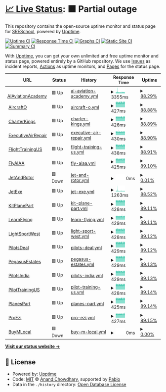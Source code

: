 # [📈 Live Status](https://SRESchool.github.io/AllJetexe-monitor-upptime): <!--live status--> **🟧 Partial outage**

This repository contains the open-source uptime monitor and status page for [SRESchool](https://SRESchool.github.io/AllJetexe-monitor-upptime), powered by [Upptime](https://github.com/upptime/upptime).

[![Uptime CI](https://github.com/SRESchool/AllJetexe-monitor-upptime/workflows/Uptime%20CI/badge.svg)](https://github.com/SRESchool/AllJetexe-monitor-upptime/actions?query=workflow%3A%22Uptime+CI%22)
[![Response Time CI](https://github.com/SRESchool/AllJetexe-monitor-upptime/workflows/Response%20Time%20CI/badge.svg)](https://github.com/SRESchool/AllJetexe-monitor-upptime/actions?query=workflow%3A%22Response+Time+CI%22)
[![Graphs CI](https://github.com/SRESchool/AllJetexe-monitor-upptime/workflows/Graphs%20CI/badge.svg)](https://github.com/SRESchool/AllJetexe-monitor-upptime/actions?query=workflow%3A%22Graphs+CI%22)
[![Static Site CI](https://github.com/SRESchool/AllJetexe-monitor-upptime/workflows/Static%20Site%20CI/badge.svg)](https://github.com/SRESchool/AllJetexe-monitor-upptime/actions?query=workflow%3A%22Static+Site+CI%22)
[![Summary CI](https://github.com/SRESchool/AllJetexe-monitor-upptime/workflows/Summary%20CI/badge.svg)](https://github.com/SRESchool/AllJetexe-monitor-upptime/actions?query=workflow%3A%22Summary+CI%22)

With [Upptime](https://upptime.js.org), you can get your own unlimited and free uptime monitor and status page, powered entirely by a GitHub repository. We use [Issues](https://github.com/SRESchool/AllJetexe-monitor-upptime/issues) as incident reports, [Actions](https://github.com/SRESchool/AllJetexe-monitor-upptime/actions) as uptime monitors, and [Pages](https://SRESchool.github.io/AllJetexe-monitor-upptime) for the status page.

<!--start: status pages-->
<!-- This summary is generated by Upptime (https://github.com/upptime/upptime) -->
<!-- Do not edit this manually, your changes will be overwritten -->
<!-- prettier-ignore -->
| URL | Status | History | Response Time | Uptime |
| --- | ------ | ------- | ------------- | ------ |
| <img alt="" src="https://icons.duckduckgo.com/ip3/aiaviationacademy.com.ico" height="13"> [AIAviationAcademy](https://aiaviationacademy.com) | 🟩 Up | [ai-aviation-academy.yml](https://github.com/SRESchool/AllJetexe-monitor-upptime/commits/HEAD/history/ai-aviation-academy.yml) | <details><summary><img alt="Response time graph" src="./graphs/ai-aviation-academy/response-time-week.png" height="20"> 3355ms</summary><br><a href="https://SRESchool.github.io/AllJetexe-monitor-upptime/history/ai-aviation-academy"><img alt="Response time 3355" src="https://img.shields.io/endpoint?url=https%3A%2F%2Fraw.githubusercontent.com%2FSRESchool%2FAllJetexe-monitor-upptime%2FHEAD%2Fapi%2Fai-aviation-academy%2Fresponse-time.json"></a><br><a href="https://SRESchool.github.io/AllJetexe-monitor-upptime/history/ai-aviation-academy"><img alt="24-hour response time 3393" src="https://img.shields.io/endpoint?url=https%3A%2F%2Fraw.githubusercontent.com%2FSRESchool%2FAllJetexe-monitor-upptime%2FHEAD%2Fapi%2Fai-aviation-academy%2Fresponse-time-day.json"></a><br><a href="https://SRESchool.github.io/AllJetexe-monitor-upptime/history/ai-aviation-academy"><img alt="7-day response time 3355" src="https://img.shields.io/endpoint?url=https%3A%2F%2Fraw.githubusercontent.com%2FSRESchool%2FAllJetexe-monitor-upptime%2FHEAD%2Fapi%2Fai-aviation-academy%2Fresponse-time-week.json"></a><br><a href="https://SRESchool.github.io/AllJetexe-monitor-upptime/history/ai-aviation-academy"><img alt="30-day response time 3355" src="https://img.shields.io/endpoint?url=https%3A%2F%2Fraw.githubusercontent.com%2FSRESchool%2FAllJetexe-monitor-upptime%2FHEAD%2Fapi%2Fai-aviation-academy%2Fresponse-time-month.json"></a><br><a href="https://SRESchool.github.io/AllJetexe-monitor-upptime/history/ai-aviation-academy"><img alt="1-year response time 3355" src="https://img.shields.io/endpoint?url=https%3A%2F%2Fraw.githubusercontent.com%2FSRESchool%2FAllJetexe-monitor-upptime%2FHEAD%2Fapi%2Fai-aviation-academy%2Fresponse-time-year.json"></a></details> | <details><summary><a href="https://SRESchool.github.io/AllJetexe-monitor-upptime/history/ai-aviation-academy">88.29%</a></summary><a href="https://SRESchool.github.io/AllJetexe-monitor-upptime/history/ai-aviation-academy"><img alt="All-time uptime 88.29%" src="https://img.shields.io/endpoint?url=https%3A%2F%2Fraw.githubusercontent.com%2FSRESchool%2FAllJetexe-monitor-upptime%2FHEAD%2Fapi%2Fai-aviation-academy%2Fuptime.json"></a><br><a href="https://SRESchool.github.io/AllJetexe-monitor-upptime/history/ai-aviation-academy"><img alt="24-hour uptime 98.79%" src="https://img.shields.io/endpoint?url=https%3A%2F%2Fraw.githubusercontent.com%2FSRESchool%2FAllJetexe-monitor-upptime%2FHEAD%2Fapi%2Fai-aviation-academy%2Fuptime-day.json"></a><br><a href="https://SRESchool.github.io/AllJetexe-monitor-upptime/history/ai-aviation-academy"><img alt="7-day uptime 88.29%" src="https://img.shields.io/endpoint?url=https%3A%2F%2Fraw.githubusercontent.com%2FSRESchool%2FAllJetexe-monitor-upptime%2FHEAD%2Fapi%2Fai-aviation-academy%2Fuptime-week.json"></a><br><a href="https://SRESchool.github.io/AllJetexe-monitor-upptime/history/ai-aviation-academy"><img alt="30-day uptime 88.29%" src="https://img.shields.io/endpoint?url=https%3A%2F%2Fraw.githubusercontent.com%2FSRESchool%2FAllJetexe-monitor-upptime%2FHEAD%2Fapi%2Fai-aviation-academy%2Fuptime-month.json"></a><br><a href="https://SRESchool.github.io/AllJetexe-monitor-upptime/history/ai-aviation-academy"><img alt="1-year uptime 88.29%" src="https://img.shields.io/endpoint?url=https%3A%2F%2Fraw.githubusercontent.com%2FSRESchool%2FAllJetexe-monitor-upptime%2FHEAD%2Fapi%2Fai-aviation-academy%2Fuptime-year.json"></a></details>
| <img alt="" src="https://icons.duckduckgo.com/ip3/aircrafto.com.ico" height="13"> [AircraftO](https://aircrafto.com) | 🟩 Up | [aircraft-o.yml](https://github.com/SRESchool/AllJetexe-monitor-upptime/commits/HEAD/history/aircraft-o.yml) | <details><summary><img alt="Response time graph" src="./graphs/aircraft-o/response-time-week.png" height="20"> 427ms</summary><br><a href="https://SRESchool.github.io/AllJetexe-monitor-upptime/history/aircraft-o"><img alt="Response time 427" src="https://img.shields.io/endpoint?url=https%3A%2F%2Fraw.githubusercontent.com%2FSRESchool%2FAllJetexe-monitor-upptime%2FHEAD%2Fapi%2Faircraft-o%2Fresponse-time.json"></a><br><a href="https://SRESchool.github.io/AllJetexe-monitor-upptime/history/aircraft-o"><img alt="24-hour response time 436" src="https://img.shields.io/endpoint?url=https%3A%2F%2Fraw.githubusercontent.com%2FSRESchool%2FAllJetexe-monitor-upptime%2FHEAD%2Fapi%2Faircraft-o%2Fresponse-time-day.json"></a><br><a href="https://SRESchool.github.io/AllJetexe-monitor-upptime/history/aircraft-o"><img alt="7-day response time 427" src="https://img.shields.io/endpoint?url=https%3A%2F%2Fraw.githubusercontent.com%2FSRESchool%2FAllJetexe-monitor-upptime%2FHEAD%2Fapi%2Faircraft-o%2Fresponse-time-week.json"></a><br><a href="https://SRESchool.github.io/AllJetexe-monitor-upptime/history/aircraft-o"><img alt="30-day response time 427" src="https://img.shields.io/endpoint?url=https%3A%2F%2Fraw.githubusercontent.com%2FSRESchool%2FAllJetexe-monitor-upptime%2FHEAD%2Fapi%2Faircraft-o%2Fresponse-time-month.json"></a><br><a href="https://SRESchool.github.io/AllJetexe-monitor-upptime/history/aircraft-o"><img alt="1-year response time 427" src="https://img.shields.io/endpoint?url=https%3A%2F%2Fraw.githubusercontent.com%2FSRESchool%2FAllJetexe-monitor-upptime%2FHEAD%2Fapi%2Faircraft-o%2Fresponse-time-year.json"></a></details> | <details><summary><a href="https://SRESchool.github.io/AllJetexe-monitor-upptime/history/aircraft-o">88.88%</a></summary><a href="https://SRESchool.github.io/AllJetexe-monitor-upptime/history/aircraft-o"><img alt="All-time uptime 88.88%" src="https://img.shields.io/endpoint?url=https%3A%2F%2Fraw.githubusercontent.com%2FSRESchool%2FAllJetexe-monitor-upptime%2FHEAD%2Fapi%2Faircraft-o%2Fuptime.json"></a><br><a href="https://SRESchool.github.io/AllJetexe-monitor-upptime/history/aircraft-o"><img alt="24-hour uptime 98.83%" src="https://img.shields.io/endpoint?url=https%3A%2F%2Fraw.githubusercontent.com%2FSRESchool%2FAllJetexe-monitor-upptime%2FHEAD%2Fapi%2Faircraft-o%2Fuptime-day.json"></a><br><a href="https://SRESchool.github.io/AllJetexe-monitor-upptime/history/aircraft-o"><img alt="7-day uptime 88.88%" src="https://img.shields.io/endpoint?url=https%3A%2F%2Fraw.githubusercontent.com%2FSRESchool%2FAllJetexe-monitor-upptime%2FHEAD%2Fapi%2Faircraft-o%2Fuptime-week.json"></a><br><a href="https://SRESchool.github.io/AllJetexe-monitor-upptime/history/aircraft-o"><img alt="30-day uptime 88.88%" src="https://img.shields.io/endpoint?url=https%3A%2F%2Fraw.githubusercontent.com%2FSRESchool%2FAllJetexe-monitor-upptime%2FHEAD%2Fapi%2Faircraft-o%2Fuptime-month.json"></a><br><a href="https://SRESchool.github.io/AllJetexe-monitor-upptime/history/aircraft-o"><img alt="1-year uptime 88.88%" src="https://img.shields.io/endpoint?url=https%3A%2F%2Fraw.githubusercontent.com%2FSRESchool%2FAllJetexe-monitor-upptime%2FHEAD%2Fapi%2Faircraft-o%2Fuptime-year.json"></a></details>
| <img alt="" src="https://icons.duckduckgo.com/ip3/charterkings.com.ico" height="13"> [CharterKings](https://charterkings.com) | 🟩 Up | [charter-kings.yml](https://github.com/SRESchool/AllJetexe-monitor-upptime/commits/HEAD/history/charter-kings.yml) | <details><summary><img alt="Response time graph" src="./graphs/charter-kings/response-time-week.png" height="20"> 426ms</summary><br><a href="https://SRESchool.github.io/AllJetexe-monitor-upptime/history/charter-kings"><img alt="Response time 426" src="https://img.shields.io/endpoint?url=https%3A%2F%2Fraw.githubusercontent.com%2FSRESchool%2FAllJetexe-monitor-upptime%2FHEAD%2Fapi%2Fcharter-kings%2Fresponse-time.json"></a><br><a href="https://SRESchool.github.io/AllJetexe-monitor-upptime/history/charter-kings"><img alt="24-hour response time 436" src="https://img.shields.io/endpoint?url=https%3A%2F%2Fraw.githubusercontent.com%2FSRESchool%2FAllJetexe-monitor-upptime%2FHEAD%2Fapi%2Fcharter-kings%2Fresponse-time-day.json"></a><br><a href="https://SRESchool.github.io/AllJetexe-monitor-upptime/history/charter-kings"><img alt="7-day response time 426" src="https://img.shields.io/endpoint?url=https%3A%2F%2Fraw.githubusercontent.com%2FSRESchool%2FAllJetexe-monitor-upptime%2FHEAD%2Fapi%2Fcharter-kings%2Fresponse-time-week.json"></a><br><a href="https://SRESchool.github.io/AllJetexe-monitor-upptime/history/charter-kings"><img alt="30-day response time 426" src="https://img.shields.io/endpoint?url=https%3A%2F%2Fraw.githubusercontent.com%2FSRESchool%2FAllJetexe-monitor-upptime%2FHEAD%2Fapi%2Fcharter-kings%2Fresponse-time-month.json"></a><br><a href="https://SRESchool.github.io/AllJetexe-monitor-upptime/history/charter-kings"><img alt="1-year response time 426" src="https://img.shields.io/endpoint?url=https%3A%2F%2Fraw.githubusercontent.com%2FSRESchool%2FAllJetexe-monitor-upptime%2FHEAD%2Fapi%2Fcharter-kings%2Fresponse-time-year.json"></a></details> | <details><summary><a href="https://SRESchool.github.io/AllJetexe-monitor-upptime/history/charter-kings">88.89%</a></summary><a href="https://SRESchool.github.io/AllJetexe-monitor-upptime/history/charter-kings"><img alt="All-time uptime 88.89%" src="https://img.shields.io/endpoint?url=https%3A%2F%2Fraw.githubusercontent.com%2FSRESchool%2FAllJetexe-monitor-upptime%2FHEAD%2Fapi%2Fcharter-kings%2Fuptime.json"></a><br><a href="https://SRESchool.github.io/AllJetexe-monitor-upptime/history/charter-kings"><img alt="24-hour uptime 98.86%" src="https://img.shields.io/endpoint?url=https%3A%2F%2Fraw.githubusercontent.com%2FSRESchool%2FAllJetexe-monitor-upptime%2FHEAD%2Fapi%2Fcharter-kings%2Fuptime-day.json"></a><br><a href="https://SRESchool.github.io/AllJetexe-monitor-upptime/history/charter-kings"><img alt="7-day uptime 88.89%" src="https://img.shields.io/endpoint?url=https%3A%2F%2Fraw.githubusercontent.com%2FSRESchool%2FAllJetexe-monitor-upptime%2FHEAD%2Fapi%2Fcharter-kings%2Fuptime-week.json"></a><br><a href="https://SRESchool.github.io/AllJetexe-monitor-upptime/history/charter-kings"><img alt="30-day uptime 88.89%" src="https://img.shields.io/endpoint?url=https%3A%2F%2Fraw.githubusercontent.com%2FSRESchool%2FAllJetexe-monitor-upptime%2FHEAD%2Fapi%2Fcharter-kings%2Fuptime-month.json"></a><br><a href="https://SRESchool.github.io/AllJetexe-monitor-upptime/history/charter-kings"><img alt="1-year uptime 88.89%" src="https://img.shields.io/endpoint?url=https%3A%2F%2Fraw.githubusercontent.com%2FSRESchool%2FAllJetexe-monitor-upptime%2FHEAD%2Fapi%2Fcharter-kings%2Fuptime-year.json"></a></details>
| <img alt="" src="https://icons.duckduckgo.com/ip3/executiveairrepair.com.ico" height="13"> [ExecutiveAirRepair](https://executiveairrepair.com) | 🟩 Up | [executive-air-repair.yml](https://github.com/SRESchool/AllJetexe-monitor-upptime/commits/HEAD/history/executive-air-repair.yml) | <details><summary><img alt="Response time graph" src="./graphs/executive-air-repair/response-time-week.png" height="20"> 430ms</summary><br><a href="https://SRESchool.github.io/AllJetexe-monitor-upptime/history/executive-air-repair"><img alt="Response time 430" src="https://img.shields.io/endpoint?url=https%3A%2F%2Fraw.githubusercontent.com%2FSRESchool%2FAllJetexe-monitor-upptime%2FHEAD%2Fapi%2Fexecutive-air-repair%2Fresponse-time.json"></a><br><a href="https://SRESchool.github.io/AllJetexe-monitor-upptime/history/executive-air-repair"><img alt="24-hour response time 430" src="https://img.shields.io/endpoint?url=https%3A%2F%2Fraw.githubusercontent.com%2FSRESchool%2FAllJetexe-monitor-upptime%2FHEAD%2Fapi%2Fexecutive-air-repair%2Fresponse-time-day.json"></a><br><a href="https://SRESchool.github.io/AllJetexe-monitor-upptime/history/executive-air-repair"><img alt="7-day response time 430" src="https://img.shields.io/endpoint?url=https%3A%2F%2Fraw.githubusercontent.com%2FSRESchool%2FAllJetexe-monitor-upptime%2FHEAD%2Fapi%2Fexecutive-air-repair%2Fresponse-time-week.json"></a><br><a href="https://SRESchool.github.io/AllJetexe-monitor-upptime/history/executive-air-repair"><img alt="30-day response time 430" src="https://img.shields.io/endpoint?url=https%3A%2F%2Fraw.githubusercontent.com%2FSRESchool%2FAllJetexe-monitor-upptime%2FHEAD%2Fapi%2Fexecutive-air-repair%2Fresponse-time-month.json"></a><br><a href="https://SRESchool.github.io/AllJetexe-monitor-upptime/history/executive-air-repair"><img alt="1-year response time 430" src="https://img.shields.io/endpoint?url=https%3A%2F%2Fraw.githubusercontent.com%2FSRESchool%2FAllJetexe-monitor-upptime%2FHEAD%2Fapi%2Fexecutive-air-repair%2Fresponse-time-year.json"></a></details> | <details><summary><a href="https://SRESchool.github.io/AllJetexe-monitor-upptime/history/executive-air-repair">88.90%</a></summary><a href="https://SRESchool.github.io/AllJetexe-monitor-upptime/history/executive-air-repair"><img alt="All-time uptime 88.90%" src="https://img.shields.io/endpoint?url=https%3A%2F%2Fraw.githubusercontent.com%2FSRESchool%2FAllJetexe-monitor-upptime%2FHEAD%2Fapi%2Fexecutive-air-repair%2Fuptime.json"></a><br><a href="https://SRESchool.github.io/AllJetexe-monitor-upptime/history/executive-air-repair"><img alt="24-hour uptime 98.89%" src="https://img.shields.io/endpoint?url=https%3A%2F%2Fraw.githubusercontent.com%2FSRESchool%2FAllJetexe-monitor-upptime%2FHEAD%2Fapi%2Fexecutive-air-repair%2Fuptime-day.json"></a><br><a href="https://SRESchool.github.io/AllJetexe-monitor-upptime/history/executive-air-repair"><img alt="7-day uptime 88.90%" src="https://img.shields.io/endpoint?url=https%3A%2F%2Fraw.githubusercontent.com%2FSRESchool%2FAllJetexe-monitor-upptime%2FHEAD%2Fapi%2Fexecutive-air-repair%2Fuptime-week.json"></a><br><a href="https://SRESchool.github.io/AllJetexe-monitor-upptime/history/executive-air-repair"><img alt="30-day uptime 88.90%" src="https://img.shields.io/endpoint?url=https%3A%2F%2Fraw.githubusercontent.com%2FSRESchool%2FAllJetexe-monitor-upptime%2FHEAD%2Fapi%2Fexecutive-air-repair%2Fuptime-month.json"></a><br><a href="https://SRESchool.github.io/AllJetexe-monitor-upptime/history/executive-air-repair"><img alt="1-year uptime 88.90%" src="https://img.shields.io/endpoint?url=https%3A%2F%2Fraw.githubusercontent.com%2FSRESchool%2FAllJetexe-monitor-upptime%2FHEAD%2Fapi%2Fexecutive-air-repair%2Fuptime-year.json"></a></details>
| <img alt="" src="https://icons.duckduckgo.com/ip3/flighttrainingus.com.ico" height="13"> [FlightTrainingUS](https://flighttrainingus.com) | 🟩 Up | [flight-training-us.yml](https://github.com/SRESchool/AllJetexe-monitor-upptime/commits/HEAD/history/flight-training-us.yml) | <details><summary><img alt="Response time graph" src="./graphs/flight-training-us/response-time-week.png" height="20"> 438ms</summary><br><a href="https://SRESchool.github.io/AllJetexe-monitor-upptime/history/flight-training-us"><img alt="Response time 438" src="https://img.shields.io/endpoint?url=https%3A%2F%2Fraw.githubusercontent.com%2FSRESchool%2FAllJetexe-monitor-upptime%2FHEAD%2Fapi%2Fflight-training-us%2Fresponse-time.json"></a><br><a href="https://SRESchool.github.io/AllJetexe-monitor-upptime/history/flight-training-us"><img alt="24-hour response time 450" src="https://img.shields.io/endpoint?url=https%3A%2F%2Fraw.githubusercontent.com%2FSRESchool%2FAllJetexe-monitor-upptime%2FHEAD%2Fapi%2Fflight-training-us%2Fresponse-time-day.json"></a><br><a href="https://SRESchool.github.io/AllJetexe-monitor-upptime/history/flight-training-us"><img alt="7-day response time 438" src="https://img.shields.io/endpoint?url=https%3A%2F%2Fraw.githubusercontent.com%2FSRESchool%2FAllJetexe-monitor-upptime%2FHEAD%2Fapi%2Fflight-training-us%2Fresponse-time-week.json"></a><br><a href="https://SRESchool.github.io/AllJetexe-monitor-upptime/history/flight-training-us"><img alt="30-day response time 438" src="https://img.shields.io/endpoint?url=https%3A%2F%2Fraw.githubusercontent.com%2FSRESchool%2FAllJetexe-monitor-upptime%2FHEAD%2Fapi%2Fflight-training-us%2Fresponse-time-month.json"></a><br><a href="https://SRESchool.github.io/AllJetexe-monitor-upptime/history/flight-training-us"><img alt="1-year response time 438" src="https://img.shields.io/endpoint?url=https%3A%2F%2Fraw.githubusercontent.com%2FSRESchool%2FAllJetexe-monitor-upptime%2FHEAD%2Fapi%2Fflight-training-us%2Fresponse-time-year.json"></a></details> | <details><summary><a href="https://SRESchool.github.io/AllJetexe-monitor-upptime/history/flight-training-us">88.91%</a></summary><a href="https://SRESchool.github.io/AllJetexe-monitor-upptime/history/flight-training-us"><img alt="All-time uptime 88.91%" src="https://img.shields.io/endpoint?url=https%3A%2F%2Fraw.githubusercontent.com%2FSRESchool%2FAllJetexe-monitor-upptime%2FHEAD%2Fapi%2Fflight-training-us%2Fuptime.json"></a><br><a href="https://SRESchool.github.io/AllJetexe-monitor-upptime/history/flight-training-us"><img alt="24-hour uptime 98.93%" src="https://img.shields.io/endpoint?url=https%3A%2F%2Fraw.githubusercontent.com%2FSRESchool%2FAllJetexe-monitor-upptime%2FHEAD%2Fapi%2Fflight-training-us%2Fuptime-day.json"></a><br><a href="https://SRESchool.github.io/AllJetexe-monitor-upptime/history/flight-training-us"><img alt="7-day uptime 88.91%" src="https://img.shields.io/endpoint?url=https%3A%2F%2Fraw.githubusercontent.com%2FSRESchool%2FAllJetexe-monitor-upptime%2FHEAD%2Fapi%2Fflight-training-us%2Fuptime-week.json"></a><br><a href="https://SRESchool.github.io/AllJetexe-monitor-upptime/history/flight-training-us"><img alt="30-day uptime 88.91%" src="https://img.shields.io/endpoint?url=https%3A%2F%2Fraw.githubusercontent.com%2FSRESchool%2FAllJetexe-monitor-upptime%2FHEAD%2Fapi%2Fflight-training-us%2Fuptime-month.json"></a><br><a href="https://SRESchool.github.io/AllJetexe-monitor-upptime/history/flight-training-us"><img alt="1-year uptime 88.91%" src="https://img.shields.io/endpoint?url=https%3A%2F%2Fraw.githubusercontent.com%2FSRESchool%2FAllJetexe-monitor-upptime%2FHEAD%2Fapi%2Fflight-training-us%2Fuptime-year.json"></a></details>
| <img alt="" src="https://icons.duckduckgo.com/ip3/flyaiaa.com.ico" height="13"> [FlyAIAA](https://flyaiaa.com) | 🟩 Up | [fly-aiaa.yml](https://github.com/SRESchool/AllJetexe-monitor-upptime/commits/HEAD/history/fly-aiaa.yml) | <details><summary><img alt="Response time graph" src="./graphs/fly-aiaa/response-time-week.png" height="20"> 425ms</summary><br><a href="https://SRESchool.github.io/AllJetexe-monitor-upptime/history/fly-aiaa"><img alt="Response time 425" src="https://img.shields.io/endpoint?url=https%3A%2F%2Fraw.githubusercontent.com%2FSRESchool%2FAllJetexe-monitor-upptime%2FHEAD%2Fapi%2Ffly-aiaa%2Fresponse-time.json"></a><br><a href="https://SRESchool.github.io/AllJetexe-monitor-upptime/history/fly-aiaa"><img alt="24-hour response time 429" src="https://img.shields.io/endpoint?url=https%3A%2F%2Fraw.githubusercontent.com%2FSRESchool%2FAllJetexe-monitor-upptime%2FHEAD%2Fapi%2Ffly-aiaa%2Fresponse-time-day.json"></a><br><a href="https://SRESchool.github.io/AllJetexe-monitor-upptime/history/fly-aiaa"><img alt="7-day response time 425" src="https://img.shields.io/endpoint?url=https%3A%2F%2Fraw.githubusercontent.com%2FSRESchool%2FAllJetexe-monitor-upptime%2FHEAD%2Fapi%2Ffly-aiaa%2Fresponse-time-week.json"></a><br><a href="https://SRESchool.github.io/AllJetexe-monitor-upptime/history/fly-aiaa"><img alt="30-day response time 425" src="https://img.shields.io/endpoint?url=https%3A%2F%2Fraw.githubusercontent.com%2FSRESchool%2FAllJetexe-monitor-upptime%2FHEAD%2Fapi%2Ffly-aiaa%2Fresponse-time-month.json"></a><br><a href="https://SRESchool.github.io/AllJetexe-monitor-upptime/history/fly-aiaa"><img alt="1-year response time 425" src="https://img.shields.io/endpoint?url=https%3A%2F%2Fraw.githubusercontent.com%2FSRESchool%2FAllJetexe-monitor-upptime%2FHEAD%2Fapi%2Ffly-aiaa%2Fresponse-time-year.json"></a></details> | <details><summary><a href="https://SRESchool.github.io/AllJetexe-monitor-upptime/history/fly-aiaa">89.10%</a></summary><a href="https://SRESchool.github.io/AllJetexe-monitor-upptime/history/fly-aiaa"><img alt="All-time uptime 89.10%" src="https://img.shields.io/endpoint?url=https%3A%2F%2Fraw.githubusercontent.com%2FSRESchool%2FAllJetexe-monitor-upptime%2FHEAD%2Fapi%2Ffly-aiaa%2Fuptime.json"></a><br><a href="https://SRESchool.github.io/AllJetexe-monitor-upptime/history/fly-aiaa"><img alt="24-hour uptime 100.00%" src="https://img.shields.io/endpoint?url=https%3A%2F%2Fraw.githubusercontent.com%2FSRESchool%2FAllJetexe-monitor-upptime%2FHEAD%2Fapi%2Ffly-aiaa%2Fuptime-day.json"></a><br><a href="https://SRESchool.github.io/AllJetexe-monitor-upptime/history/fly-aiaa"><img alt="7-day uptime 89.10%" src="https://img.shields.io/endpoint?url=https%3A%2F%2Fraw.githubusercontent.com%2FSRESchool%2FAllJetexe-monitor-upptime%2FHEAD%2Fapi%2Ffly-aiaa%2Fuptime-week.json"></a><br><a href="https://SRESchool.github.io/AllJetexe-monitor-upptime/history/fly-aiaa"><img alt="30-day uptime 89.10%" src="https://img.shields.io/endpoint?url=https%3A%2F%2Fraw.githubusercontent.com%2FSRESchool%2FAllJetexe-monitor-upptime%2FHEAD%2Fapi%2Ffly-aiaa%2Fuptime-month.json"></a><br><a href="https://SRESchool.github.io/AllJetexe-monitor-upptime/history/fly-aiaa"><img alt="1-year uptime 89.10%" src="https://img.shields.io/endpoint?url=https%3A%2F%2Fraw.githubusercontent.com%2FSRESchool%2FAllJetexe-monitor-upptime%2FHEAD%2Fapi%2Ffly-aiaa%2Fuptime-year.json"></a></details>
| <img alt="" src="https://icons.duckduckgo.com/ip3/jetandrotor.com.ico" height="13"> [JetAndRotor](https://jetandrotor.com) | 🟥 Down | [jet-and-rotor.yml](https://github.com/SRESchool/AllJetexe-monitor-upptime/commits/HEAD/history/jet-and-rotor.yml) | <details><summary><img alt="Response time graph" src="./graphs/jet-and-rotor/response-time-week.png" height="20"> 0ms</summary><br><a href="https://SRESchool.github.io/AllJetexe-monitor-upptime/history/jet-and-rotor"><img alt="Response time 0" src="https://img.shields.io/endpoint?url=https%3A%2F%2Fraw.githubusercontent.com%2FSRESchool%2FAllJetexe-monitor-upptime%2FHEAD%2Fapi%2Fjet-and-rotor%2Fresponse-time.json"></a><br><a href="https://SRESchool.github.io/AllJetexe-monitor-upptime/history/jet-and-rotor"><img alt="24-hour response time 0" src="https://img.shields.io/endpoint?url=https%3A%2F%2Fraw.githubusercontent.com%2FSRESchool%2FAllJetexe-monitor-upptime%2FHEAD%2Fapi%2Fjet-and-rotor%2Fresponse-time-day.json"></a><br><a href="https://SRESchool.github.io/AllJetexe-monitor-upptime/history/jet-and-rotor"><img alt="7-day response time 0" src="https://img.shields.io/endpoint?url=https%3A%2F%2Fraw.githubusercontent.com%2FSRESchool%2FAllJetexe-monitor-upptime%2FHEAD%2Fapi%2Fjet-and-rotor%2Fresponse-time-week.json"></a><br><a href="https://SRESchool.github.io/AllJetexe-monitor-upptime/history/jet-and-rotor"><img alt="30-day response time 0" src="https://img.shields.io/endpoint?url=https%3A%2F%2Fraw.githubusercontent.com%2FSRESchool%2FAllJetexe-monitor-upptime%2FHEAD%2Fapi%2Fjet-and-rotor%2Fresponse-time-month.json"></a><br><a href="https://SRESchool.github.io/AllJetexe-monitor-upptime/history/jet-and-rotor"><img alt="1-year response time 0" src="https://img.shields.io/endpoint?url=https%3A%2F%2Fraw.githubusercontent.com%2FSRESchool%2FAllJetexe-monitor-upptime%2FHEAD%2Fapi%2Fjet-and-rotor%2Fresponse-time-year.json"></a></details> | <details><summary><a href="https://SRESchool.github.io/AllJetexe-monitor-upptime/history/jet-and-rotor">0.01%</a></summary><a href="https://SRESchool.github.io/AllJetexe-monitor-upptime/history/jet-and-rotor"><img alt="All-time uptime 0.01%" src="https://img.shields.io/endpoint?url=https%3A%2F%2Fraw.githubusercontent.com%2FSRESchool%2FAllJetexe-monitor-upptime%2FHEAD%2Fapi%2Fjet-and-rotor%2Fuptime.json"></a><br><a href="https://SRESchool.github.io/AllJetexe-monitor-upptime/history/jet-and-rotor"><img alt="24-hour uptime 0.00%" src="https://img.shields.io/endpoint?url=https%3A%2F%2Fraw.githubusercontent.com%2FSRESchool%2FAllJetexe-monitor-upptime%2FHEAD%2Fapi%2Fjet-and-rotor%2Fuptime-day.json"></a><br><a href="https://SRESchool.github.io/AllJetexe-monitor-upptime/history/jet-and-rotor"><img alt="7-day uptime 0.01%" src="https://img.shields.io/endpoint?url=https%3A%2F%2Fraw.githubusercontent.com%2FSRESchool%2FAllJetexe-monitor-upptime%2FHEAD%2Fapi%2Fjet-and-rotor%2Fuptime-week.json"></a><br><a href="https://SRESchool.github.io/AllJetexe-monitor-upptime/history/jet-and-rotor"><img alt="30-day uptime 0.01%" src="https://img.shields.io/endpoint?url=https%3A%2F%2Fraw.githubusercontent.com%2FSRESchool%2FAllJetexe-monitor-upptime%2FHEAD%2Fapi%2Fjet-and-rotor%2Fuptime-month.json"></a><br><a href="https://SRESchool.github.io/AllJetexe-monitor-upptime/history/jet-and-rotor"><img alt="1-year uptime 0.01%" src="https://img.shields.io/endpoint?url=https%3A%2F%2Fraw.githubusercontent.com%2FSRESchool%2FAllJetexe-monitor-upptime%2FHEAD%2Fapi%2Fjet-and-rotor%2Fuptime-year.json"></a></details>
| <img alt="" src="https://icons.duckduckgo.com/ip3/jetexe.com.ico" height="13"> [JetExe](https://jetexe.com) | 🟩 Up | [jet-exe.yml](https://github.com/SRESchool/AllJetexe-monitor-upptime/commits/HEAD/history/jet-exe.yml) | <details><summary><img alt="Response time graph" src="./graphs/jet-exe/response-time-week.png" height="20"> 1263ms</summary><br><a href="https://SRESchool.github.io/AllJetexe-monitor-upptime/history/jet-exe"><img alt="Response time 1263" src="https://img.shields.io/endpoint?url=https%3A%2F%2Fraw.githubusercontent.com%2FSRESchool%2FAllJetexe-monitor-upptime%2FHEAD%2Fapi%2Fjet-exe%2Fresponse-time.json"></a><br><a href="https://SRESchool.github.io/AllJetexe-monitor-upptime/history/jet-exe"><img alt="24-hour response time 1012" src="https://img.shields.io/endpoint?url=https%3A%2F%2Fraw.githubusercontent.com%2FSRESchool%2FAllJetexe-monitor-upptime%2FHEAD%2Fapi%2Fjet-exe%2Fresponse-time-day.json"></a><br><a href="https://SRESchool.github.io/AllJetexe-monitor-upptime/history/jet-exe"><img alt="7-day response time 1263" src="https://img.shields.io/endpoint?url=https%3A%2F%2Fraw.githubusercontent.com%2FSRESchool%2FAllJetexe-monitor-upptime%2FHEAD%2Fapi%2Fjet-exe%2Fresponse-time-week.json"></a><br><a href="https://SRESchool.github.io/AllJetexe-monitor-upptime/history/jet-exe"><img alt="30-day response time 1263" src="https://img.shields.io/endpoint?url=https%3A%2F%2Fraw.githubusercontent.com%2FSRESchool%2FAllJetexe-monitor-upptime%2FHEAD%2Fapi%2Fjet-exe%2Fresponse-time-month.json"></a><br><a href="https://SRESchool.github.io/AllJetexe-monitor-upptime/history/jet-exe"><img alt="1-year response time 1263" src="https://img.shields.io/endpoint?url=https%3A%2F%2Fraw.githubusercontent.com%2FSRESchool%2FAllJetexe-monitor-upptime%2FHEAD%2Fapi%2Fjet-exe%2Fresponse-time-year.json"></a></details> | <details><summary><a href="https://SRESchool.github.io/AllJetexe-monitor-upptime/history/jet-exe">88.52%</a></summary><a href="https://SRESchool.github.io/AllJetexe-monitor-upptime/history/jet-exe"><img alt="All-time uptime 88.52%" src="https://img.shields.io/endpoint?url=https%3A%2F%2Fraw.githubusercontent.com%2FSRESchool%2FAllJetexe-monitor-upptime%2FHEAD%2Fapi%2Fjet-exe%2Fuptime.json"></a><br><a href="https://SRESchool.github.io/AllJetexe-monitor-upptime/history/jet-exe"><img alt="24-hour uptime 100.00%" src="https://img.shields.io/endpoint?url=https%3A%2F%2Fraw.githubusercontent.com%2FSRESchool%2FAllJetexe-monitor-upptime%2FHEAD%2Fapi%2Fjet-exe%2Fuptime-day.json"></a><br><a href="https://SRESchool.github.io/AllJetexe-monitor-upptime/history/jet-exe"><img alt="7-day uptime 88.52%" src="https://img.shields.io/endpoint?url=https%3A%2F%2Fraw.githubusercontent.com%2FSRESchool%2FAllJetexe-monitor-upptime%2FHEAD%2Fapi%2Fjet-exe%2Fuptime-week.json"></a><br><a href="https://SRESchool.github.io/AllJetexe-monitor-upptime/history/jet-exe"><img alt="30-day uptime 88.52%" src="https://img.shields.io/endpoint?url=https%3A%2F%2Fraw.githubusercontent.com%2FSRESchool%2FAllJetexe-monitor-upptime%2FHEAD%2Fapi%2Fjet-exe%2Fuptime-month.json"></a><br><a href="https://SRESchool.github.io/AllJetexe-monitor-upptime/history/jet-exe"><img alt="1-year uptime 88.52%" src="https://img.shields.io/endpoint?url=https%3A%2F%2Fraw.githubusercontent.com%2FSRESchool%2FAllJetexe-monitor-upptime%2FHEAD%2Fapi%2Fjet-exe%2Fuptime-year.json"></a></details>
| <img alt="" src="https://icons.duckduckgo.com/ip3/kitplanepart.com.ico" height="13"> [KitPlanePart](https://kitplanepart.com) | 🟩 Up | [kit-plane-part.yml](https://github.com/SRESchool/AllJetexe-monitor-upptime/commits/HEAD/history/kit-plane-part.yml) | <details><summary><img alt="Response time graph" src="./graphs/kit-plane-part/response-time-week.png" height="20"> 428ms</summary><br><a href="https://SRESchool.github.io/AllJetexe-monitor-upptime/history/kit-plane-part"><img alt="Response time 428" src="https://img.shields.io/endpoint?url=https%3A%2F%2Fraw.githubusercontent.com%2FSRESchool%2FAllJetexe-monitor-upptime%2FHEAD%2Fapi%2Fkit-plane-part%2Fresponse-time.json"></a><br><a href="https://SRESchool.github.io/AllJetexe-monitor-upptime/history/kit-plane-part"><img alt="24-hour response time 429" src="https://img.shields.io/endpoint?url=https%3A%2F%2Fraw.githubusercontent.com%2FSRESchool%2FAllJetexe-monitor-upptime%2FHEAD%2Fapi%2Fkit-plane-part%2Fresponse-time-day.json"></a><br><a href="https://SRESchool.github.io/AllJetexe-monitor-upptime/history/kit-plane-part"><img alt="7-day response time 428" src="https://img.shields.io/endpoint?url=https%3A%2F%2Fraw.githubusercontent.com%2FSRESchool%2FAllJetexe-monitor-upptime%2FHEAD%2Fapi%2Fkit-plane-part%2Fresponse-time-week.json"></a><br><a href="https://SRESchool.github.io/AllJetexe-monitor-upptime/history/kit-plane-part"><img alt="30-day response time 428" src="https://img.shields.io/endpoint?url=https%3A%2F%2Fraw.githubusercontent.com%2FSRESchool%2FAllJetexe-monitor-upptime%2FHEAD%2Fapi%2Fkit-plane-part%2Fresponse-time-month.json"></a><br><a href="https://SRESchool.github.io/AllJetexe-monitor-upptime/history/kit-plane-part"><img alt="1-year response time 428" src="https://img.shields.io/endpoint?url=https%3A%2F%2Fraw.githubusercontent.com%2FSRESchool%2FAllJetexe-monitor-upptime%2FHEAD%2Fapi%2Fkit-plane-part%2Fresponse-time-year.json"></a></details> | <details><summary><a href="https://SRESchool.github.io/AllJetexe-monitor-upptime/history/kit-plane-part">89.11%</a></summary><a href="https://SRESchool.github.io/AllJetexe-monitor-upptime/history/kit-plane-part"><img alt="All-time uptime 89.11%" src="https://img.shields.io/endpoint?url=https%3A%2F%2Fraw.githubusercontent.com%2FSRESchool%2FAllJetexe-monitor-upptime%2FHEAD%2Fapi%2Fkit-plane-part%2Fuptime.json"></a><br><a href="https://SRESchool.github.io/AllJetexe-monitor-upptime/history/kit-plane-part"><img alt="24-hour uptime 100.00%" src="https://img.shields.io/endpoint?url=https%3A%2F%2Fraw.githubusercontent.com%2FSRESchool%2FAllJetexe-monitor-upptime%2FHEAD%2Fapi%2Fkit-plane-part%2Fuptime-day.json"></a><br><a href="https://SRESchool.github.io/AllJetexe-monitor-upptime/history/kit-plane-part"><img alt="7-day uptime 89.11%" src="https://img.shields.io/endpoint?url=https%3A%2F%2Fraw.githubusercontent.com%2FSRESchool%2FAllJetexe-monitor-upptime%2FHEAD%2Fapi%2Fkit-plane-part%2Fuptime-week.json"></a><br><a href="https://SRESchool.github.io/AllJetexe-monitor-upptime/history/kit-plane-part"><img alt="30-day uptime 89.11%" src="https://img.shields.io/endpoint?url=https%3A%2F%2Fraw.githubusercontent.com%2FSRESchool%2FAllJetexe-monitor-upptime%2FHEAD%2Fapi%2Fkit-plane-part%2Fuptime-month.json"></a><br><a href="https://SRESchool.github.io/AllJetexe-monitor-upptime/history/kit-plane-part"><img alt="1-year uptime 89.11%" src="https://img.shields.io/endpoint?url=https%3A%2F%2Fraw.githubusercontent.com%2FSRESchool%2FAllJetexe-monitor-upptime%2FHEAD%2Fapi%2Fkit-plane-part%2Fuptime-year.json"></a></details>
| <img alt="" src="https://icons.duckduckgo.com/ip3/learnflying.com.ico" height="13"> [LearnFlying](https://learnflying.com) | 🟩 Up | [learn-flying.yml](https://github.com/SRESchool/AllJetexe-monitor-upptime/commits/HEAD/history/learn-flying.yml) | <details><summary><img alt="Response time graph" src="./graphs/learn-flying/response-time-week.png" height="20"> 429ms</summary><br><a href="https://SRESchool.github.io/AllJetexe-monitor-upptime/history/learn-flying"><img alt="Response time 429" src="https://img.shields.io/endpoint?url=https%3A%2F%2Fraw.githubusercontent.com%2FSRESchool%2FAllJetexe-monitor-upptime%2FHEAD%2Fapi%2Flearn-flying%2Fresponse-time.json"></a><br><a href="https://SRESchool.github.io/AllJetexe-monitor-upptime/history/learn-flying"><img alt="24-hour response time 433" src="https://img.shields.io/endpoint?url=https%3A%2F%2Fraw.githubusercontent.com%2FSRESchool%2FAllJetexe-monitor-upptime%2FHEAD%2Fapi%2Flearn-flying%2Fresponse-time-day.json"></a><br><a href="https://SRESchool.github.io/AllJetexe-monitor-upptime/history/learn-flying"><img alt="7-day response time 429" src="https://img.shields.io/endpoint?url=https%3A%2F%2Fraw.githubusercontent.com%2FSRESchool%2FAllJetexe-monitor-upptime%2FHEAD%2Fapi%2Flearn-flying%2Fresponse-time-week.json"></a><br><a href="https://SRESchool.github.io/AllJetexe-monitor-upptime/history/learn-flying"><img alt="30-day response time 429" src="https://img.shields.io/endpoint?url=https%3A%2F%2Fraw.githubusercontent.com%2FSRESchool%2FAllJetexe-monitor-upptime%2FHEAD%2Fapi%2Flearn-flying%2Fresponse-time-month.json"></a><br><a href="https://SRESchool.github.io/AllJetexe-monitor-upptime/history/learn-flying"><img alt="1-year response time 429" src="https://img.shields.io/endpoint?url=https%3A%2F%2Fraw.githubusercontent.com%2FSRESchool%2FAllJetexe-monitor-upptime%2FHEAD%2Fapi%2Flearn-flying%2Fresponse-time-year.json"></a></details> | <details><summary><a href="https://SRESchool.github.io/AllJetexe-monitor-upptime/history/learn-flying">89.11%</a></summary><a href="https://SRESchool.github.io/AllJetexe-monitor-upptime/history/learn-flying"><img alt="All-time uptime 89.11%" src="https://img.shields.io/endpoint?url=https%3A%2F%2Fraw.githubusercontent.com%2FSRESchool%2FAllJetexe-monitor-upptime%2FHEAD%2Fapi%2Flearn-flying%2Fuptime.json"></a><br><a href="https://SRESchool.github.io/AllJetexe-monitor-upptime/history/learn-flying"><img alt="24-hour uptime 100.00%" src="https://img.shields.io/endpoint?url=https%3A%2F%2Fraw.githubusercontent.com%2FSRESchool%2FAllJetexe-monitor-upptime%2FHEAD%2Fapi%2Flearn-flying%2Fuptime-day.json"></a><br><a href="https://SRESchool.github.io/AllJetexe-monitor-upptime/history/learn-flying"><img alt="7-day uptime 89.11%" src="https://img.shields.io/endpoint?url=https%3A%2F%2Fraw.githubusercontent.com%2FSRESchool%2FAllJetexe-monitor-upptime%2FHEAD%2Fapi%2Flearn-flying%2Fuptime-week.json"></a><br><a href="https://SRESchool.github.io/AllJetexe-monitor-upptime/history/learn-flying"><img alt="30-day uptime 89.11%" src="https://img.shields.io/endpoint?url=https%3A%2F%2Fraw.githubusercontent.com%2FSRESchool%2FAllJetexe-monitor-upptime%2FHEAD%2Fapi%2Flearn-flying%2Fuptime-month.json"></a><br><a href="https://SRESchool.github.io/AllJetexe-monitor-upptime/history/learn-flying"><img alt="1-year uptime 89.11%" src="https://img.shields.io/endpoint?url=https%3A%2F%2Fraw.githubusercontent.com%2FSRESchool%2FAllJetexe-monitor-upptime%2FHEAD%2Fapi%2Flearn-flying%2Fuptime-year.json"></a></details>
| <img alt="" src="https://icons.duckduckgo.com/ip3/lightsportwest.com.ico" height="13"> [LightSportWest](https://lightsportwest.com) | 🟩 Up | [light-sport-west.yml](https://github.com/SRESchool/AllJetexe-monitor-upptime/commits/HEAD/history/light-sport-west.yml) | <details><summary><img alt="Response time graph" src="./graphs/light-sport-west/response-time-week.png" height="20"> 428ms</summary><br><a href="https://SRESchool.github.io/AllJetexe-monitor-upptime/history/light-sport-west"><img alt="Response time 428" src="https://img.shields.io/endpoint?url=https%3A%2F%2Fraw.githubusercontent.com%2FSRESchool%2FAllJetexe-monitor-upptime%2FHEAD%2Fapi%2Flight-sport-west%2Fresponse-time.json"></a><br><a href="https://SRESchool.github.io/AllJetexe-monitor-upptime/history/light-sport-west"><img alt="24-hour response time 432" src="https://img.shields.io/endpoint?url=https%3A%2F%2Fraw.githubusercontent.com%2FSRESchool%2FAllJetexe-monitor-upptime%2FHEAD%2Fapi%2Flight-sport-west%2Fresponse-time-day.json"></a><br><a href="https://SRESchool.github.io/AllJetexe-monitor-upptime/history/light-sport-west"><img alt="7-day response time 428" src="https://img.shields.io/endpoint?url=https%3A%2F%2Fraw.githubusercontent.com%2FSRESchool%2FAllJetexe-monitor-upptime%2FHEAD%2Fapi%2Flight-sport-west%2Fresponse-time-week.json"></a><br><a href="https://SRESchool.github.io/AllJetexe-monitor-upptime/history/light-sport-west"><img alt="30-day response time 428" src="https://img.shields.io/endpoint?url=https%3A%2F%2Fraw.githubusercontent.com%2FSRESchool%2FAllJetexe-monitor-upptime%2FHEAD%2Fapi%2Flight-sport-west%2Fresponse-time-month.json"></a><br><a href="https://SRESchool.github.io/AllJetexe-monitor-upptime/history/light-sport-west"><img alt="1-year response time 428" src="https://img.shields.io/endpoint?url=https%3A%2F%2Fraw.githubusercontent.com%2FSRESchool%2FAllJetexe-monitor-upptime%2FHEAD%2Fapi%2Flight-sport-west%2Fresponse-time-year.json"></a></details> | <details><summary><a href="https://SRESchool.github.io/AllJetexe-monitor-upptime/history/light-sport-west">89.12%</a></summary><a href="https://SRESchool.github.io/AllJetexe-monitor-upptime/history/light-sport-west"><img alt="All-time uptime 89.12%" src="https://img.shields.io/endpoint?url=https%3A%2F%2Fraw.githubusercontent.com%2FSRESchool%2FAllJetexe-monitor-upptime%2FHEAD%2Fapi%2Flight-sport-west%2Fuptime.json"></a><br><a href="https://SRESchool.github.io/AllJetexe-monitor-upptime/history/light-sport-west"><img alt="24-hour uptime 100.00%" src="https://img.shields.io/endpoint?url=https%3A%2F%2Fraw.githubusercontent.com%2FSRESchool%2FAllJetexe-monitor-upptime%2FHEAD%2Fapi%2Flight-sport-west%2Fuptime-day.json"></a><br><a href="https://SRESchool.github.io/AllJetexe-monitor-upptime/history/light-sport-west"><img alt="7-day uptime 89.12%" src="https://img.shields.io/endpoint?url=https%3A%2F%2Fraw.githubusercontent.com%2FSRESchool%2FAllJetexe-monitor-upptime%2FHEAD%2Fapi%2Flight-sport-west%2Fuptime-week.json"></a><br><a href="https://SRESchool.github.io/AllJetexe-monitor-upptime/history/light-sport-west"><img alt="30-day uptime 89.12%" src="https://img.shields.io/endpoint?url=https%3A%2F%2Fraw.githubusercontent.com%2FSRESchool%2FAllJetexe-monitor-upptime%2FHEAD%2Fapi%2Flight-sport-west%2Fuptime-month.json"></a><br><a href="https://SRESchool.github.io/AllJetexe-monitor-upptime/history/light-sport-west"><img alt="1-year uptime 89.12%" src="https://img.shields.io/endpoint?url=https%3A%2F%2Fraw.githubusercontent.com%2FSRESchool%2FAllJetexe-monitor-upptime%2FHEAD%2Fapi%2Flight-sport-west%2Fuptime-year.json"></a></details>
| <img alt="" src="https://icons.duckduckgo.com/ip3/pilotsdeal.com.ico" height="13"> [PilotsDeal](https://pilotsdeal.com) | 🟩 Up | [pilots-deal.yml](https://github.com/SRESchool/AllJetexe-monitor-upptime/commits/HEAD/history/pilots-deal.yml) | <details><summary><img alt="Response time graph" src="./graphs/pilots-deal/response-time-week.png" height="20"> 429ms</summary><br><a href="https://SRESchool.github.io/AllJetexe-monitor-upptime/history/pilots-deal"><img alt="Response time 429" src="https://img.shields.io/endpoint?url=https%3A%2F%2Fraw.githubusercontent.com%2FSRESchool%2FAllJetexe-monitor-upptime%2FHEAD%2Fapi%2Fpilots-deal%2Fresponse-time.json"></a><br><a href="https://SRESchool.github.io/AllJetexe-monitor-upptime/history/pilots-deal"><img alt="24-hour response time 435" src="https://img.shields.io/endpoint?url=https%3A%2F%2Fraw.githubusercontent.com%2FSRESchool%2FAllJetexe-monitor-upptime%2FHEAD%2Fapi%2Fpilots-deal%2Fresponse-time-day.json"></a><br><a href="https://SRESchool.github.io/AllJetexe-monitor-upptime/history/pilots-deal"><img alt="7-day response time 429" src="https://img.shields.io/endpoint?url=https%3A%2F%2Fraw.githubusercontent.com%2FSRESchool%2FAllJetexe-monitor-upptime%2FHEAD%2Fapi%2Fpilots-deal%2Fresponse-time-week.json"></a><br><a href="https://SRESchool.github.io/AllJetexe-monitor-upptime/history/pilots-deal"><img alt="30-day response time 429" src="https://img.shields.io/endpoint?url=https%3A%2F%2Fraw.githubusercontent.com%2FSRESchool%2FAllJetexe-monitor-upptime%2FHEAD%2Fapi%2Fpilots-deal%2Fresponse-time-month.json"></a><br><a href="https://SRESchool.github.io/AllJetexe-monitor-upptime/history/pilots-deal"><img alt="1-year response time 429" src="https://img.shields.io/endpoint?url=https%3A%2F%2Fraw.githubusercontent.com%2FSRESchool%2FAllJetexe-monitor-upptime%2FHEAD%2Fapi%2Fpilots-deal%2Fresponse-time-year.json"></a></details> | <details><summary><a href="https://SRESchool.github.io/AllJetexe-monitor-upptime/history/pilots-deal">89.12%</a></summary><a href="https://SRESchool.github.io/AllJetexe-monitor-upptime/history/pilots-deal"><img alt="All-time uptime 89.12%" src="https://img.shields.io/endpoint?url=https%3A%2F%2Fraw.githubusercontent.com%2FSRESchool%2FAllJetexe-monitor-upptime%2FHEAD%2Fapi%2Fpilots-deal%2Fuptime.json"></a><br><a href="https://SRESchool.github.io/AllJetexe-monitor-upptime/history/pilots-deal"><img alt="24-hour uptime 100.00%" src="https://img.shields.io/endpoint?url=https%3A%2F%2Fraw.githubusercontent.com%2FSRESchool%2FAllJetexe-monitor-upptime%2FHEAD%2Fapi%2Fpilots-deal%2Fuptime-day.json"></a><br><a href="https://SRESchool.github.io/AllJetexe-monitor-upptime/history/pilots-deal"><img alt="7-day uptime 89.12%" src="https://img.shields.io/endpoint?url=https%3A%2F%2Fraw.githubusercontent.com%2FSRESchool%2FAllJetexe-monitor-upptime%2FHEAD%2Fapi%2Fpilots-deal%2Fuptime-week.json"></a><br><a href="https://SRESchool.github.io/AllJetexe-monitor-upptime/history/pilots-deal"><img alt="30-day uptime 89.12%" src="https://img.shields.io/endpoint?url=https%3A%2F%2Fraw.githubusercontent.com%2FSRESchool%2FAllJetexe-monitor-upptime%2FHEAD%2Fapi%2Fpilots-deal%2Fuptime-month.json"></a><br><a href="https://SRESchool.github.io/AllJetexe-monitor-upptime/history/pilots-deal"><img alt="1-year uptime 89.12%" src="https://img.shields.io/endpoint?url=https%3A%2F%2Fraw.githubusercontent.com%2FSRESchool%2FAllJetexe-monitor-upptime%2FHEAD%2Fapi%2Fpilots-deal%2Fuptime-year.json"></a></details>
| <img alt="" src="https://icons.duckduckgo.com/ip3/pegasus-estates.com.ico" height="13"> [PegasusEstates](https://pegasus-estates.com) | 🟩 Up | [pegasus-estates.yml](https://github.com/SRESchool/AllJetexe-monitor-upptime/commits/HEAD/history/pegasus-estates.yml) | <details><summary><img alt="Response time graph" src="./graphs/pegasus-estates/response-time-week.png" height="20"> 429ms</summary><br><a href="https://SRESchool.github.io/AllJetexe-monitor-upptime/history/pegasus-estates"><img alt="Response time 429" src="https://img.shields.io/endpoint?url=https%3A%2F%2Fraw.githubusercontent.com%2FSRESchool%2FAllJetexe-monitor-upptime%2FHEAD%2Fapi%2Fpegasus-estates%2Fresponse-time.json"></a><br><a href="https://SRESchool.github.io/AllJetexe-monitor-upptime/history/pegasus-estates"><img alt="24-hour response time 426" src="https://img.shields.io/endpoint?url=https%3A%2F%2Fraw.githubusercontent.com%2FSRESchool%2FAllJetexe-monitor-upptime%2FHEAD%2Fapi%2Fpegasus-estates%2Fresponse-time-day.json"></a><br><a href="https://SRESchool.github.io/AllJetexe-monitor-upptime/history/pegasus-estates"><img alt="7-day response time 429" src="https://img.shields.io/endpoint?url=https%3A%2F%2Fraw.githubusercontent.com%2FSRESchool%2FAllJetexe-monitor-upptime%2FHEAD%2Fapi%2Fpegasus-estates%2Fresponse-time-week.json"></a><br><a href="https://SRESchool.github.io/AllJetexe-monitor-upptime/history/pegasus-estates"><img alt="30-day response time 429" src="https://img.shields.io/endpoint?url=https%3A%2F%2Fraw.githubusercontent.com%2FSRESchool%2FAllJetexe-monitor-upptime%2FHEAD%2Fapi%2Fpegasus-estates%2Fresponse-time-month.json"></a><br><a href="https://SRESchool.github.io/AllJetexe-monitor-upptime/history/pegasus-estates"><img alt="1-year response time 429" src="https://img.shields.io/endpoint?url=https%3A%2F%2Fraw.githubusercontent.com%2FSRESchool%2FAllJetexe-monitor-upptime%2FHEAD%2Fapi%2Fpegasus-estates%2Fresponse-time-year.json"></a></details> | <details><summary><a href="https://SRESchool.github.io/AllJetexe-monitor-upptime/history/pegasus-estates">89.13%</a></summary><a href="https://SRESchool.github.io/AllJetexe-monitor-upptime/history/pegasus-estates"><img alt="All-time uptime 89.13%" src="https://img.shields.io/endpoint?url=https%3A%2F%2Fraw.githubusercontent.com%2FSRESchool%2FAllJetexe-monitor-upptime%2FHEAD%2Fapi%2Fpegasus-estates%2Fuptime.json"></a><br><a href="https://SRESchool.github.io/AllJetexe-monitor-upptime/history/pegasus-estates"><img alt="24-hour uptime 100.00%" src="https://img.shields.io/endpoint?url=https%3A%2F%2Fraw.githubusercontent.com%2FSRESchool%2FAllJetexe-monitor-upptime%2FHEAD%2Fapi%2Fpegasus-estates%2Fuptime-day.json"></a><br><a href="https://SRESchool.github.io/AllJetexe-monitor-upptime/history/pegasus-estates"><img alt="7-day uptime 89.13%" src="https://img.shields.io/endpoint?url=https%3A%2F%2Fraw.githubusercontent.com%2FSRESchool%2FAllJetexe-monitor-upptime%2FHEAD%2Fapi%2Fpegasus-estates%2Fuptime-week.json"></a><br><a href="https://SRESchool.github.io/AllJetexe-monitor-upptime/history/pegasus-estates"><img alt="30-day uptime 89.13%" src="https://img.shields.io/endpoint?url=https%3A%2F%2Fraw.githubusercontent.com%2FSRESchool%2FAllJetexe-monitor-upptime%2FHEAD%2Fapi%2Fpegasus-estates%2Fuptime-month.json"></a><br><a href="https://SRESchool.github.io/AllJetexe-monitor-upptime/history/pegasus-estates"><img alt="1-year uptime 89.13%" src="https://img.shields.io/endpoint?url=https%3A%2F%2Fraw.githubusercontent.com%2FSRESchool%2FAllJetexe-monitor-upptime%2FHEAD%2Fapi%2Fpegasus-estates%2Fuptime-year.json"></a></details>
| <img alt="" src="https://icons.duckduckgo.com/ip3/pilotsindia.com.ico" height="13"> [PilotsIndia](https://pilotsindia.com) | 🟩 Up | [pilots-india.yml](https://github.com/SRESchool/AllJetexe-monitor-upptime/commits/HEAD/history/pilots-india.yml) | <details><summary><img alt="Response time graph" src="./graphs/pilots-india/response-time-week.png" height="20"> 429ms</summary><br><a href="https://SRESchool.github.io/AllJetexe-monitor-upptime/history/pilots-india"><img alt="Response time 429" src="https://img.shields.io/endpoint?url=https%3A%2F%2Fraw.githubusercontent.com%2FSRESchool%2FAllJetexe-monitor-upptime%2FHEAD%2Fapi%2Fpilots-india%2Fresponse-time.json"></a><br><a href="https://SRESchool.github.io/AllJetexe-monitor-upptime/history/pilots-india"><img alt="24-hour response time 434" src="https://img.shields.io/endpoint?url=https%3A%2F%2Fraw.githubusercontent.com%2FSRESchool%2FAllJetexe-monitor-upptime%2FHEAD%2Fapi%2Fpilots-india%2Fresponse-time-day.json"></a><br><a href="https://SRESchool.github.io/AllJetexe-monitor-upptime/history/pilots-india"><img alt="7-day response time 429" src="https://img.shields.io/endpoint?url=https%3A%2F%2Fraw.githubusercontent.com%2FSRESchool%2FAllJetexe-monitor-upptime%2FHEAD%2Fapi%2Fpilots-india%2Fresponse-time-week.json"></a><br><a href="https://SRESchool.github.io/AllJetexe-monitor-upptime/history/pilots-india"><img alt="30-day response time 429" src="https://img.shields.io/endpoint?url=https%3A%2F%2Fraw.githubusercontent.com%2FSRESchool%2FAllJetexe-monitor-upptime%2FHEAD%2Fapi%2Fpilots-india%2Fresponse-time-month.json"></a><br><a href="https://SRESchool.github.io/AllJetexe-monitor-upptime/history/pilots-india"><img alt="1-year response time 429" src="https://img.shields.io/endpoint?url=https%3A%2F%2Fraw.githubusercontent.com%2FSRESchool%2FAllJetexe-monitor-upptime%2FHEAD%2Fapi%2Fpilots-india%2Fresponse-time-year.json"></a></details> | <details><summary><a href="https://SRESchool.github.io/AllJetexe-monitor-upptime/history/pilots-india">89.13%</a></summary><a href="https://SRESchool.github.io/AllJetexe-monitor-upptime/history/pilots-india"><img alt="All-time uptime 89.13%" src="https://img.shields.io/endpoint?url=https%3A%2F%2Fraw.githubusercontent.com%2FSRESchool%2FAllJetexe-monitor-upptime%2FHEAD%2Fapi%2Fpilots-india%2Fuptime.json"></a><br><a href="https://SRESchool.github.io/AllJetexe-monitor-upptime/history/pilots-india"><img alt="24-hour uptime 100.00%" src="https://img.shields.io/endpoint?url=https%3A%2F%2Fraw.githubusercontent.com%2FSRESchool%2FAllJetexe-monitor-upptime%2FHEAD%2Fapi%2Fpilots-india%2Fuptime-day.json"></a><br><a href="https://SRESchool.github.io/AllJetexe-monitor-upptime/history/pilots-india"><img alt="7-day uptime 89.13%" src="https://img.shields.io/endpoint?url=https%3A%2F%2Fraw.githubusercontent.com%2FSRESchool%2FAllJetexe-monitor-upptime%2FHEAD%2Fapi%2Fpilots-india%2Fuptime-week.json"></a><br><a href="https://SRESchool.github.io/AllJetexe-monitor-upptime/history/pilots-india"><img alt="30-day uptime 89.13%" src="https://img.shields.io/endpoint?url=https%3A%2F%2Fraw.githubusercontent.com%2FSRESchool%2FAllJetexe-monitor-upptime%2FHEAD%2Fapi%2Fpilots-india%2Fuptime-month.json"></a><br><a href="https://SRESchool.github.io/AllJetexe-monitor-upptime/history/pilots-india"><img alt="1-year uptime 89.13%" src="https://img.shields.io/endpoint?url=https%3A%2F%2Fraw.githubusercontent.com%2FSRESchool%2FAllJetexe-monitor-upptime%2FHEAD%2Fapi%2Fpilots-india%2Fuptime-year.json"></a></details>
| <img alt="" src="https://icons.duckduckgo.com/ip3/pilottrainingus.com.ico" height="13"> [PilotTrainingUS](https://pilottrainingus.com) | 🟩 Up | [pilot-training-us.yml](https://github.com/SRESchool/AllJetexe-monitor-upptime/commits/HEAD/history/pilot-training-us.yml) | <details><summary><img alt="Response time graph" src="./graphs/pilot-training-us/response-time-week.png" height="20"> 428ms</summary><br><a href="https://SRESchool.github.io/AllJetexe-monitor-upptime/history/pilot-training-us"><img alt="Response time 428" src="https://img.shields.io/endpoint?url=https%3A%2F%2Fraw.githubusercontent.com%2FSRESchool%2FAllJetexe-monitor-upptime%2FHEAD%2Fapi%2Fpilot-training-us%2Fresponse-time.json"></a><br><a href="https://SRESchool.github.io/AllJetexe-monitor-upptime/history/pilot-training-us"><img alt="24-hour response time 437" src="https://img.shields.io/endpoint?url=https%3A%2F%2Fraw.githubusercontent.com%2FSRESchool%2FAllJetexe-monitor-upptime%2FHEAD%2Fapi%2Fpilot-training-us%2Fresponse-time-day.json"></a><br><a href="https://SRESchool.github.io/AllJetexe-monitor-upptime/history/pilot-training-us"><img alt="7-day response time 428" src="https://img.shields.io/endpoint?url=https%3A%2F%2Fraw.githubusercontent.com%2FSRESchool%2FAllJetexe-monitor-upptime%2FHEAD%2Fapi%2Fpilot-training-us%2Fresponse-time-week.json"></a><br><a href="https://SRESchool.github.io/AllJetexe-monitor-upptime/history/pilot-training-us"><img alt="30-day response time 428" src="https://img.shields.io/endpoint?url=https%3A%2F%2Fraw.githubusercontent.com%2FSRESchool%2FAllJetexe-monitor-upptime%2FHEAD%2Fapi%2Fpilot-training-us%2Fresponse-time-month.json"></a><br><a href="https://SRESchool.github.io/AllJetexe-monitor-upptime/history/pilot-training-us"><img alt="1-year response time 428" src="https://img.shields.io/endpoint?url=https%3A%2F%2Fraw.githubusercontent.com%2FSRESchool%2FAllJetexe-monitor-upptime%2FHEAD%2Fapi%2Fpilot-training-us%2Fresponse-time-year.json"></a></details> | <details><summary><a href="https://SRESchool.github.io/AllJetexe-monitor-upptime/history/pilot-training-us">89.14%</a></summary><a href="https://SRESchool.github.io/AllJetexe-monitor-upptime/history/pilot-training-us"><img alt="All-time uptime 89.14%" src="https://img.shields.io/endpoint?url=https%3A%2F%2Fraw.githubusercontent.com%2FSRESchool%2FAllJetexe-monitor-upptime%2FHEAD%2Fapi%2Fpilot-training-us%2Fuptime.json"></a><br><a href="https://SRESchool.github.io/AllJetexe-monitor-upptime/history/pilot-training-us"><img alt="24-hour uptime 100.00%" src="https://img.shields.io/endpoint?url=https%3A%2F%2Fraw.githubusercontent.com%2FSRESchool%2FAllJetexe-monitor-upptime%2FHEAD%2Fapi%2Fpilot-training-us%2Fuptime-day.json"></a><br><a href="https://SRESchool.github.io/AllJetexe-monitor-upptime/history/pilot-training-us"><img alt="7-day uptime 89.14%" src="https://img.shields.io/endpoint?url=https%3A%2F%2Fraw.githubusercontent.com%2FSRESchool%2FAllJetexe-monitor-upptime%2FHEAD%2Fapi%2Fpilot-training-us%2Fuptime-week.json"></a><br><a href="https://SRESchool.github.io/AllJetexe-monitor-upptime/history/pilot-training-us"><img alt="30-day uptime 89.14%" src="https://img.shields.io/endpoint?url=https%3A%2F%2Fraw.githubusercontent.com%2FSRESchool%2FAllJetexe-monitor-upptime%2FHEAD%2Fapi%2Fpilot-training-us%2Fuptime-month.json"></a><br><a href="https://SRESchool.github.io/AllJetexe-monitor-upptime/history/pilot-training-us"><img alt="1-year uptime 89.14%" src="https://img.shields.io/endpoint?url=https%3A%2F%2Fraw.githubusercontent.com%2FSRESchool%2FAllJetexe-monitor-upptime%2FHEAD%2Fapi%2Fpilot-training-us%2Fuptime-year.json"></a></details>
| <img alt="" src="https://icons.duckduckgo.com/ip3/planespart.com.ico" height="13"> [PlanesPart](https://planespart.com) | 🟩 Up | [planes-part.yml](https://github.com/SRESchool/AllJetexe-monitor-upptime/commits/HEAD/history/planes-part.yml) | <details><summary><img alt="Response time graph" src="./graphs/planes-part/response-time-week.png" height="20"> 425ms</summary><br><a href="https://SRESchool.github.io/AllJetexe-monitor-upptime/history/planes-part"><img alt="Response time 425" src="https://img.shields.io/endpoint?url=https%3A%2F%2Fraw.githubusercontent.com%2FSRESchool%2FAllJetexe-monitor-upptime%2FHEAD%2Fapi%2Fplanes-part%2Fresponse-time.json"></a><br><a href="https://SRESchool.github.io/AllJetexe-monitor-upptime/history/planes-part"><img alt="24-hour response time 437" src="https://img.shields.io/endpoint?url=https%3A%2F%2Fraw.githubusercontent.com%2FSRESchool%2FAllJetexe-monitor-upptime%2FHEAD%2Fapi%2Fplanes-part%2Fresponse-time-day.json"></a><br><a href="https://SRESchool.github.io/AllJetexe-monitor-upptime/history/planes-part"><img alt="7-day response time 425" src="https://img.shields.io/endpoint?url=https%3A%2F%2Fraw.githubusercontent.com%2FSRESchool%2FAllJetexe-monitor-upptime%2FHEAD%2Fapi%2Fplanes-part%2Fresponse-time-week.json"></a><br><a href="https://SRESchool.github.io/AllJetexe-monitor-upptime/history/planes-part"><img alt="30-day response time 425" src="https://img.shields.io/endpoint?url=https%3A%2F%2Fraw.githubusercontent.com%2FSRESchool%2FAllJetexe-monitor-upptime%2FHEAD%2Fapi%2Fplanes-part%2Fresponse-time-month.json"></a><br><a href="https://SRESchool.github.io/AllJetexe-monitor-upptime/history/planes-part"><img alt="1-year response time 425" src="https://img.shields.io/endpoint?url=https%3A%2F%2Fraw.githubusercontent.com%2FSRESchool%2FAllJetexe-monitor-upptime%2FHEAD%2Fapi%2Fplanes-part%2Fresponse-time-year.json"></a></details> | <details><summary><a href="https://SRESchool.github.io/AllJetexe-monitor-upptime/history/planes-part">89.14%</a></summary><a href="https://SRESchool.github.io/AllJetexe-monitor-upptime/history/planes-part"><img alt="All-time uptime 89.14%" src="https://img.shields.io/endpoint?url=https%3A%2F%2Fraw.githubusercontent.com%2FSRESchool%2FAllJetexe-monitor-upptime%2FHEAD%2Fapi%2Fplanes-part%2Fuptime.json"></a><br><a href="https://SRESchool.github.io/AllJetexe-monitor-upptime/history/planes-part"><img alt="24-hour uptime 100.00%" src="https://img.shields.io/endpoint?url=https%3A%2F%2Fraw.githubusercontent.com%2FSRESchool%2FAllJetexe-monitor-upptime%2FHEAD%2Fapi%2Fplanes-part%2Fuptime-day.json"></a><br><a href="https://SRESchool.github.io/AllJetexe-monitor-upptime/history/planes-part"><img alt="7-day uptime 89.14%" src="https://img.shields.io/endpoint?url=https%3A%2F%2Fraw.githubusercontent.com%2FSRESchool%2FAllJetexe-monitor-upptime%2FHEAD%2Fapi%2Fplanes-part%2Fuptime-week.json"></a><br><a href="https://SRESchool.github.io/AllJetexe-monitor-upptime/history/planes-part"><img alt="30-day uptime 89.14%" src="https://img.shields.io/endpoint?url=https%3A%2F%2Fraw.githubusercontent.com%2FSRESchool%2FAllJetexe-monitor-upptime%2FHEAD%2Fapi%2Fplanes-part%2Fuptime-month.json"></a><br><a href="https://SRESchool.github.io/AllJetexe-monitor-upptime/history/planes-part"><img alt="1-year uptime 89.14%" src="https://img.shields.io/endpoint?url=https%3A%2F%2Fraw.githubusercontent.com%2FSRESchool%2FAllJetexe-monitor-upptime%2FHEAD%2Fapi%2Fplanes-part%2Fuptime-year.json"></a></details>
| <img alt="" src="https://icons.duckduckgo.com/ip3/proezi.com.ico" height="13"> [ProEzi](https://proezi.com) | 🟩 Up | [pro-ezi.yml](https://github.com/SRESchool/AllJetexe-monitor-upptime/commits/HEAD/history/pro-ezi.yml) | <details><summary><img alt="Response time graph" src="./graphs/pro-ezi/response-time-week.png" height="20"> 427ms</summary><br><a href="https://SRESchool.github.io/AllJetexe-monitor-upptime/history/pro-ezi"><img alt="Response time 427" src="https://img.shields.io/endpoint?url=https%3A%2F%2Fraw.githubusercontent.com%2FSRESchool%2FAllJetexe-monitor-upptime%2FHEAD%2Fapi%2Fpro-ezi%2Fresponse-time.json"></a><br><a href="https://SRESchool.github.io/AllJetexe-monitor-upptime/history/pro-ezi"><img alt="24-hour response time 439" src="https://img.shields.io/endpoint?url=https%3A%2F%2Fraw.githubusercontent.com%2FSRESchool%2FAllJetexe-monitor-upptime%2FHEAD%2Fapi%2Fpro-ezi%2Fresponse-time-day.json"></a><br><a href="https://SRESchool.github.io/AllJetexe-monitor-upptime/history/pro-ezi"><img alt="7-day response time 427" src="https://img.shields.io/endpoint?url=https%3A%2F%2Fraw.githubusercontent.com%2FSRESchool%2FAllJetexe-monitor-upptime%2FHEAD%2Fapi%2Fpro-ezi%2Fresponse-time-week.json"></a><br><a href="https://SRESchool.github.io/AllJetexe-monitor-upptime/history/pro-ezi"><img alt="30-day response time 427" src="https://img.shields.io/endpoint?url=https%3A%2F%2Fraw.githubusercontent.com%2FSRESchool%2FAllJetexe-monitor-upptime%2FHEAD%2Fapi%2Fpro-ezi%2Fresponse-time-month.json"></a><br><a href="https://SRESchool.github.io/AllJetexe-monitor-upptime/history/pro-ezi"><img alt="1-year response time 427" src="https://img.shields.io/endpoint?url=https%3A%2F%2Fraw.githubusercontent.com%2FSRESchool%2FAllJetexe-monitor-upptime%2FHEAD%2Fapi%2Fpro-ezi%2Fresponse-time-year.json"></a></details> | <details><summary><a href="https://SRESchool.github.io/AllJetexe-monitor-upptime/history/pro-ezi">89.15%</a></summary><a href="https://SRESchool.github.io/AllJetexe-monitor-upptime/history/pro-ezi"><img alt="All-time uptime 89.15%" src="https://img.shields.io/endpoint?url=https%3A%2F%2Fraw.githubusercontent.com%2FSRESchool%2FAllJetexe-monitor-upptime%2FHEAD%2Fapi%2Fpro-ezi%2Fuptime.json"></a><br><a href="https://SRESchool.github.io/AllJetexe-monitor-upptime/history/pro-ezi"><img alt="24-hour uptime 100.00%" src="https://img.shields.io/endpoint?url=https%3A%2F%2Fraw.githubusercontent.com%2FSRESchool%2FAllJetexe-monitor-upptime%2FHEAD%2Fapi%2Fpro-ezi%2Fuptime-day.json"></a><br><a href="https://SRESchool.github.io/AllJetexe-monitor-upptime/history/pro-ezi"><img alt="7-day uptime 89.15%" src="https://img.shields.io/endpoint?url=https%3A%2F%2Fraw.githubusercontent.com%2FSRESchool%2FAllJetexe-monitor-upptime%2FHEAD%2Fapi%2Fpro-ezi%2Fuptime-week.json"></a><br><a href="https://SRESchool.github.io/AllJetexe-monitor-upptime/history/pro-ezi"><img alt="30-day uptime 89.15%" src="https://img.shields.io/endpoint?url=https%3A%2F%2Fraw.githubusercontent.com%2FSRESchool%2FAllJetexe-monitor-upptime%2FHEAD%2Fapi%2Fpro-ezi%2Fuptime-month.json"></a><br><a href="https://SRESchool.github.io/AllJetexe-monitor-upptime/history/pro-ezi"><img alt="1-year uptime 89.15%" src="https://img.shields.io/endpoint?url=https%3A%2F%2Fraw.githubusercontent.com%2FSRESchool%2FAllJetexe-monitor-upptime%2FHEAD%2Fapi%2Fpro-ezi%2Fuptime-year.json"></a></details>
| <img alt="" src="https://icons.duckduckgo.com/ip3/buymlocal.com.ico" height="13"> [BuyMLocal](https://buymlocal.com) | 🟥 Down | [buy-m-local.yml](https://github.com/SRESchool/AllJetexe-monitor-upptime/commits/HEAD/history/buy-m-local.yml) | <details><summary><img alt="Response time graph" src="./graphs/buy-m-local/response-time-week.png" height="20"> 0ms</summary><br><a href="https://SRESchool.github.io/AllJetexe-monitor-upptime/history/buy-m-local"><img alt="Response time 0" src="https://img.shields.io/endpoint?url=https%3A%2F%2Fraw.githubusercontent.com%2FSRESchool%2FAllJetexe-monitor-upptime%2FHEAD%2Fapi%2Fbuy-m-local%2Fresponse-time.json"></a><br><a href="https://SRESchool.github.io/AllJetexe-monitor-upptime/history/buy-m-local"><img alt="24-hour response time 0" src="https://img.shields.io/endpoint?url=https%3A%2F%2Fraw.githubusercontent.com%2FSRESchool%2FAllJetexe-monitor-upptime%2FHEAD%2Fapi%2Fbuy-m-local%2Fresponse-time-day.json"></a><br><a href="https://SRESchool.github.io/AllJetexe-monitor-upptime/history/buy-m-local"><img alt="7-day response time 0" src="https://img.shields.io/endpoint?url=https%3A%2F%2Fraw.githubusercontent.com%2FSRESchool%2FAllJetexe-monitor-upptime%2FHEAD%2Fapi%2Fbuy-m-local%2Fresponse-time-week.json"></a><br><a href="https://SRESchool.github.io/AllJetexe-monitor-upptime/history/buy-m-local"><img alt="30-day response time 0" src="https://img.shields.io/endpoint?url=https%3A%2F%2Fraw.githubusercontent.com%2FSRESchool%2FAllJetexe-monitor-upptime%2FHEAD%2Fapi%2Fbuy-m-local%2Fresponse-time-month.json"></a><br><a href="https://SRESchool.github.io/AllJetexe-monitor-upptime/history/buy-m-local"><img alt="1-year response time 0" src="https://img.shields.io/endpoint?url=https%3A%2F%2Fraw.githubusercontent.com%2FSRESchool%2FAllJetexe-monitor-upptime%2FHEAD%2Fapi%2Fbuy-m-local%2Fresponse-time-year.json"></a></details> | <details><summary><a href="https://SRESchool.github.io/AllJetexe-monitor-upptime/history/buy-m-local">0.00%</a></summary><a href="https://SRESchool.github.io/AllJetexe-monitor-upptime/history/buy-m-local"><img alt="All-time uptime 0.00%" src="https://img.shields.io/endpoint?url=https%3A%2F%2Fraw.githubusercontent.com%2FSRESchool%2FAllJetexe-monitor-upptime%2FHEAD%2Fapi%2Fbuy-m-local%2Fuptime.json"></a><br><a href="https://SRESchool.github.io/AllJetexe-monitor-upptime/history/buy-m-local"><img alt="24-hour uptime 0.00%" src="https://img.shields.io/endpoint?url=https%3A%2F%2Fraw.githubusercontent.com%2FSRESchool%2FAllJetexe-monitor-upptime%2FHEAD%2Fapi%2Fbuy-m-local%2Fuptime-day.json"></a><br><a href="https://SRESchool.github.io/AllJetexe-monitor-upptime/history/buy-m-local"><img alt="7-day uptime 0.00%" src="https://img.shields.io/endpoint?url=https%3A%2F%2Fraw.githubusercontent.com%2FSRESchool%2FAllJetexe-monitor-upptime%2FHEAD%2Fapi%2Fbuy-m-local%2Fuptime-week.json"></a><br><a href="https://SRESchool.github.io/AllJetexe-monitor-upptime/history/buy-m-local"><img alt="30-day uptime 0.00%" src="https://img.shields.io/endpoint?url=https%3A%2F%2Fraw.githubusercontent.com%2FSRESchool%2FAllJetexe-monitor-upptime%2FHEAD%2Fapi%2Fbuy-m-local%2Fuptime-month.json"></a><br><a href="https://SRESchool.github.io/AllJetexe-monitor-upptime/history/buy-m-local"><img alt="1-year uptime 0.00%" src="https://img.shields.io/endpoint?url=https%3A%2F%2Fraw.githubusercontent.com%2FSRESchool%2FAllJetexe-monitor-upptime%2FHEAD%2Fapi%2Fbuy-m-local%2Fuptime-year.json"></a></details>

<!--end: status pages-->

[**Visit our status website →**](https://SRESchool.github.io/AllJetexe-monitor-upptime)

## 📄 License

- Powered by: [Upptime](https://github.com/upptime/upptime)
- Code: [MIT](./LICENSE) © [Anand Chowdhary](https://anandchowdhary.com), supported by [Pabio](https://pabio.com)
- Data in the `./history` directory: [Open Database License](https://opendatacommons.org/licenses/odbl/1-0/)
